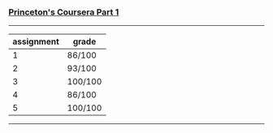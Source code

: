 ### [Princeton's Coursera Part 1](https://www.coursera.org/learn/algorithms-part1)

---

| assignment | grade   |
| ---------- | ------- |
| 1          | 86/100  |
| 2          | 93/100  |
| 3          | 100/100 |
| 4          | 86/100  |
| 5          | 100/100 |

---
